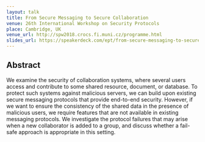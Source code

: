 ```yaml
---
layout: talk
title: From Secure Messaging to Secure Collaboration
venue: 26th International Workshop on Security Protocols
place: Cambridge, UK
venue_url: http://spw2018.crocs.fi.muni.cz/programme.html
slides_url: https://speakerdeck.com/ept/from-secure-messaging-to-secure-collaboration
---
```


<script async class="speakerdeck-embed" data-id="04780a3879624d5cb46f59e45408ca87" data-ratio="1.33333333333333" src="//speakerdeck.com/assets/embed.js"></script>

Abstract
--------

We examine the security of collaboration systems, where several users access and contribute to some
shared resource, document, or database. To protect such systems against malicious servers, we can
build upon existing secure messaging protocols that provide end-to-end security. However, if we
want to ensure the consistency of the shared data in the presence of malicious users, we require
features that are not available in existing messaging protocols. We investigate the protocol
failures that may arise when a new collaborator is added to a group, and discuss whether a fail-safe
approach is appropriate in this setting.
